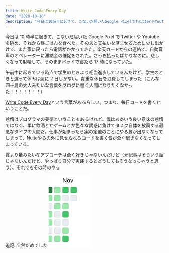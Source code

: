 ```yaml
---
title: Write Code Every Day
date: "2020-10-18"
description: "今日は10時半に起きて、こないだ届いたGoogle PixelでTwitterやYoutubeを眺め、それから昼ごはんを食べた。"
---
```


今日は 10 時半に起きて、こないだ届いた Google Pixel で Twitter や Youtube を眺め、それから昼ごはんを食べた。そのあと支払いを済ませるために少し出かけて、また家に戻ったら電話がかかってきた。楽天カードからの連絡で、自動音声のオペレーターに滞納金の催促をされた。さっき払ったばかりなのに。悲しくなって射精して、そのままベッドで寝たら 17 時になっていた。

午前中に起きている時点で学生のときより相当進歩しているんだけど、学生のときと違って休みは週に 2 日しかない。貴重な休日を浪費してしまった（こんな四十肩の大人みたいな言葉をブログに書く人間になりたくなかった！！！！！！！）

[Write Code Every Day](https://johnresig.com/blog/write-code-every-day/)という言葉があるらしい。つまり、毎日コードを書くということだ。

怠惰はプログラマの美徳ということもあるけれど、僕はああいう良い意味の怠惰ではなく、単に飲酒とかゲームとか色々な誘惑に負けてタスク自体を放棄する最悪なタイプの人間だ。仕事が始まったら案の定他のことにやる気が出なくなってしまって、[Nuita](https://nuita.net/)やらの外に見せられるコードを書く気が全く起きなくなってしまっている。

質より量みたいなアプローチは全く好きじゃないんだけど（元記事はそういう話じゃないんだけど、やっぱり自分で実践するとどうしてもそうなっちゃうと思う）、それでもその時のやる

追記: 全然だめでした
![image](../../assets/wced/kusa.png)
